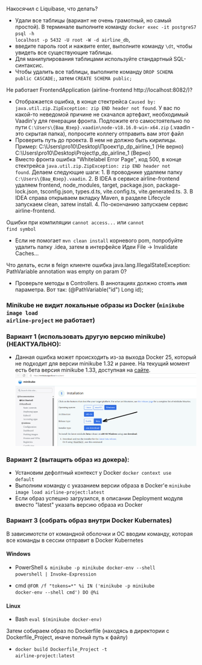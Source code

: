 Накосячил с Liquibase, что делать?
- Удали все таблицы (вариант не очень грамотный, но самый простой). В терминале выполните команду <code>docker exec -it postgreS7 psql -h localhost -p 5432 -U root -W -d airline_db</code>, 
- введите пароль root  и нажвите enter, выполните команду <code>\dt</code>, чтобы увидеть все существующие таблицы. 
- Для манипулирования таблицами используйте стандартный SQL-синтаксис. 
- Чтобы удалить все таблицы, выполните команду <code>DROP SCHEMA public CASCADE;</code>, затем <code>CREATE SCHEMA public;</code>

Не работает FrontendApplication (airline-frontend http://localhost:8082/)?
- Отображается ошибка, в конце стектрейса <code>Caused by: java.util.zip.ZipException: zip END header not found</code>. У вас по какой-то неведомой причине не скачался артефакт, необходимый Vaadin'у для генерации фронта. Подложите его самостоятельно по пути <code>C:\Users\\{Ваш_Юзер}.vaadin\node-v18.16.0-win-x64.zip</code> (.vaadin - это скрытая папка), попросите коллегу отправить вам этот файл
- Проверить путь до проекта. В нем не должно быть кирилицы. Пример:
  C:\Users\pro10\Desktop\Проект\p_dp_airline_1   (Не верно)
  C:\Users\pro10\Desktop\Project\p_dp_airline_1  (Верно)
- Вместо фронта ошибка "Whitelabel Error Page", код 500, в конце стектрейса <code>java.util.zip.ZipException: zip END header not found</code>. Делаем следующие шаги: 1. В проводнике удаляем папку <code>C:\Users\\{Ваш_Юзер}\.vaadin</code>. 2. В IDEA в сервисе airline-frontend удаляем frontend, node_modules, target, package.json, package-lock.json, tsconfig.json, types.d.ts, vite.config.ts, vite.generated.ts. 3. В IDEA справа открываем вкладку Maven, в разделе Lifecycle запускаем clean, затем install. 4. По-окончанию запускаем сервис airline-frontend.

Ошибки при компиляции <code>cannot access...</code> или <code>cannot find symbol</code>
- Если не помогает <code>mvn clean install</code> корневого pom, попробуйте удалить папку .idea, затем в интерфейсе Идеи File -> Invalidate Caches...

Что делать, если в feign клиенте ошибка java.lang.IllegalStateException: PathVariable annotation was empty on param 0?
- Проверьте методы в Controllers. В аннотациях должно стоять имя параметра. Вот так: (@PathVariable("id") Long id);

### Minikube не видит локальные образы из Docker (<code>minikube image load airline-project</code> не работает)
### Вариант 1 (использовать другую версию minikube) (НЕАКТУАЛЬНО):
- Данная ошибка может происходить из-за выхода Docker 25, который не подходит для версии minikube 1.32 и ранее. На текущий момент есть бета версия minikube 1.33, доступная на [сайте](https://minikube.sigs.k8s.io/docs/start/).
  ![image](./images/minikube_beta.png)

### Вариант 2 (вытащить образ из докера):
- Установим дефолтный контекст у Docker <code>docker context use default</code>
- Выполним команду с указанием версии образа в Docker'е <code>minikube image load airline-project:latest</code>
- Если образ успешно загрузился, в описании Deployment модуля вместо "latest" указать версию образа из Docker

### Вариант 3 (собрать образ внутри Docker Kubernates)
В зависимотсти от командной оболочки и ОС вводим команду, которая все команды в сессии отправит в Docker Kubernetes

#### Windows

- PowerShell
  <code>& minikube -p minikube docker-env --shell powershell | Invoke-Expression</code>

- cmd
  <code>@FOR /f "tokens=*" %i IN ('minikube -p minikube docker-env --shell cmd') DO @%i</code>

#### Linux
- Bash <code>eval $(minikube docker-env)</code>

Затем собираем образ по Dockerfile (находясь в директории с Dockerfile_Project, иначе полный путь к файлу)
- <code>docker build Dockerfile_Project -t airline-project:latest</code>